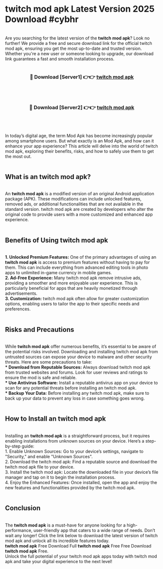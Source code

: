 # twitch mod apk Latest Version 2025 Download #cybhr<br>
<br>
Are you searching for the latest version of the <strong>twitch mod apk</strong>? Look no further! We provide a free and secure download link for the official twitch mod apk, ensuring you get the most up-to-date and trusted version. Whether you're a new user or someone looking to upgrade, our download link guarantees a fast and smooth installation process.
<br>
<br>
<div align="center">
<h3>🔴 Download [Server1] 👉👉 <a href="https://modyolo.store/twitch_mod_apk">twitch mod apk</a></h3><br>
<br>
<h3>🔴 Download [Server2] 👉👉 <a href="https://modyolo.store/=twitch_mod_apk">twitch mod apk</a></h3><br>
</div>
<br>
<br>
In today’s digital age, the term Mod Apk has become increasingly popular among smartphone users. But what exactly is an Mod Apk, and how can it enhance your app experience? This article will delve into the world of twitch mod apk, exploring their benefits, risks, and how to safely use them to get the most out.
<br>
<br>
<h2>What is an twitch mod apk?</h2>
<br>
An <strong>twitch mod apk</strong> is a modified version of an original Android application package (APK). These modifications can include unlocked features, removed ads, or additional functionalities that are not available in the standard version. twitch mod apk are created by developers who alter the original code to provide users with a more customized and enhanced app experience.
<br>
<br>
<h2>Benefits of Using twitch mod apk</h2>
<br>
<strong> 1. Unlocked Premium Features:</strong> One of the primary advantages of using an <strong>twitch mod apk</strong> is access to premium features without having to pay for them. This can include everything from advanced editing tools in photo apps to unlimited in-game currency in mobile games.
<br>
<strong> 2. Ad-Free Experience:</strong> Many twitch mod apk remove intrusive ads, providing a smoother and more enjoyable user experience. This is particularly beneficial for apps that are heavily monetized through advertisements.
<br>
<strong> 3. Customization:</strong> twitch mod apk often allow for greater customization options, enabling users to tailor the app to their specific needs and preferences.
<br>
<br>
<h2>Risks and Precautions</h2>
<br>
While <strong>twitch mod apk</strong> offer numerous benefits, it’s essential to be aware of the potential risks involved. Downloading and installing twitch mod apk from untrusted sources can expose your device to malware and other security threats. Here are some precautions to take:
<br>
<strong> * Download from Reputable Sources:</strong> Always download twitch mod apk from trusted websites and forums. Look for user reviews and ratings to ensure the mod is safe and reliable.
<br>
<strong> * Use Antivirus Software:</strong> Install a reputable antivirus app on your device to scan for any potential threats before installing an twitch mod apk.
<br>
<strong> * Backup Your Data:</strong> Before installing any twitch mod apk, make sure to back up your data to prevent any loss in case something goes wrong.
<br>
<br>
<h2>How to Install an twitch mod apk</h2>
<br>
Installing an <strong>twitch mod apk</strong> is a straightforward process, but it requires enabling installations from unknown sources on your device. Here’s a step-by-step guide:
<br>
 1. Enable Unknown Sources: Go to your device’s settings, navigate to "Security," and enable "Unknown Sources".
<br>
 2. Download the twitch mod apk: Find a reputable source and download the twitch mod apk file to your device.
<br>
 3. Install the twitch mod apk: Locate the downloaded file in your device’s file manager and tap on it to begin the installation process.
<br>
 4. Enjoy the Enhanced Features: Once installed, open the app and enjoy the new features and functionalities provided by the twitch mod apk.
<br>
<br>
<h2><strong>Conclusion</strong></h2>
<br>
The <strong>twitch mod apk</strong> is a must-have for anyone looking for a high-performance, user-friendly app that caters to a wide range of needs. Don’t wait any longer! Click the link below to download the latest version of twitch mod apk and unlock all its incredible features today.
<br>
<strong>twitch mod apk</strong> Free Download Full <strong>twitch mod apk</strong> Free Free Download <strong>twitch mod apk</strong> Free.
<br>
Unlock the full potential of your twitch mod apk apps today with twitch mod apk and take your digital experience to the next level!

